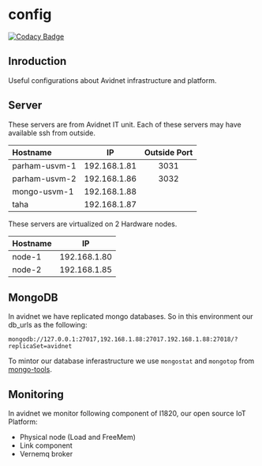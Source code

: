 # config

[![Codacy Badge](https://api.codacy.com/project/badge/Grade/c1930d244a884c23b4b2bedd4367a400)](https://www.codacy.com/app/avidnet/config?utm_source=github.com&amp;utm_medium=referral&amp;utm_content=Avidnet/config&amp;utm_campaign=Badge_Grade)

## Inroduction
Useful configurations about Avidnet infrastructure and platform.

## Server
These servers are from Avidnet IT unit. Each of these servers may have available ssh from outside.

| Hostname       | IP            | Outside Port |
|:-------------- |:-------------:|:------------:|
| parham-usvm-1  | 192.168.1.81  | 3031         |
| parham-usvm-2  | 192.168.1.86  | 3032         |
| mongo-usvm-1   | 192.168.1.88  |              |
| taha           | 192.168.1.87  |              |

These servers are virtualized on 2 Hardware nodes.

| Hostname | IP            |
|:---------|:-------------:|
| node-1   | 192.168.1.80  |
| node-2   | 192.168.1.85  |

## MongoDB
In avidnet we have replicated mongo databases. So in this environment our db_urls as the following:

```
mongodb://127.0.0.1:27017,192.168.1.88:27017.192.168.1.88:27018/?replicaSet=avidnet
```

To mintor our database inferastructure we use `mongostat` and `mongotop` from [mongo-tools](https://github.com/mongodb/mongo-tools).

## Monitoring
In avidnet we monitor following component of I1820, our open source IoT Platform:

- Physical node (Load and FreeMem)
- Link component
- Vernemq broker
